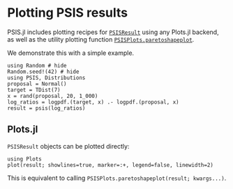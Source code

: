 # Plotting PSIS results

PSIS.jl includes plotting recipes for [`PSISResult`](@ref) using any Plots.jl backend, as well as the utility plotting function [`PSISPlots.paretoshapeplot`](@ref).

We demonstrate this with a simple example.

```@example 1
using Random # hide
Random.seed!(42) # hide
using PSIS, Distributions
proposal = Normal()
target = TDist(7)
x = rand(proposal, 20, 1_000)
log_ratios = logpdf.(target, x) .- logpdf.(proposal, x)
result = psis(log_ratios)
```

## Plots.jl

`PSISResult` objects can be plotted directly:

```@example 1
using Plots
plot(result; showlines=true, marker=:+, legend=false, linewidth=2)
```

This is equivalent to calling `PSISPlots.paretoshapeplot(result; kwargs...)`.
